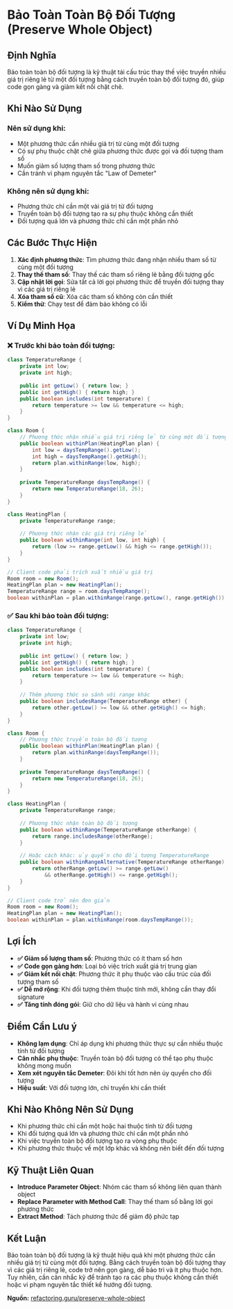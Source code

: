 # **Bảo Toàn Toàn Bộ Đối Tượng (Preserve Whole Object)**

## **Định Nghĩa**
Bảo toàn toàn bộ đối tượng là kỹ thuật tái cấu trúc thay thế việc truyền nhiều giá trị riêng lẻ từ một đối tượng bằng cách truyền toàn bộ đối tượng đó, giúp code gọn gàng và giảm kết nối chặt chẽ.

## **Khi Nào Sử Dụng**

### **Nên sử dụng khi:**
- Một phương thức cần nhiều giá trị từ cùng một đối tượng
- Có sự phụ thuộc chặt chẽ giữa phương thức được gọi và đối tượng tham số
- Muốn giảm số lượng tham số trong phương thức
- Cần tránh vi phạm nguyên tắc "Law of Demeter"

### **Không nên sử dụng khi:**
- Phương thức chỉ cần một vài giá trị từ đối tượng
- Truyền toàn bộ đối tượng tạo ra sự phụ thuộc không cần thiết
- Đối tượng quá lớn và phương thức chỉ cần một phần nhỏ

## **Các Bước Thực Hiện**

1. **Xác định phương thức**: Tìm phương thức đang nhận nhiều tham số từ cùng một đối tượng
2. **Thay thế tham số**: Thay thế các tham số riêng lẻ bằng đối tượng gốc
3. **Cập nhật lời gọi**: Sửa tất cả lời gọi phương thức để truyền đối tượng thay vì các giá trị riêng lẻ
4. **Xóa tham số cũ**: Xóa các tham số không còn cần thiết
5. **Kiểm thử**: Chạy test để đảm bảo không có lỗi

## **Ví Dụ Minh Họa**

### **❌ Trước khi bảo toàn đối tượng:**
```java
class TemperatureRange {
    private int low;
    private int high;
    
    public int getLow() { return low; }
    public int getHigh() { return high; }
    public boolean includes(int temperature) {
        return temperature >= low && temperature <= high;
    }
}

class Room {
    // Phương thức nhận nhiều giá trị riêng lẻ từ cùng một đối tượng
    public boolean withinPlan(HeatingPlan plan) {
        int low = daysTempRange().getLow();
        int high = daysTempRange().getHigh();
        return plan.withinRange(low, high);
    }
    
    private TemperatureRange daysTempRange() {
        return new TemperatureRange(18, 26);
    }
}

class HeatingPlan {
    private TemperatureRange range;
    
    // Phương thức nhận các giá trị riêng lẻ
    public boolean withinRange(int low, int high) {
        return (low >= range.getLow() && high <= range.getHigh());
    }
}

// Client code phải trích xuất nhiều giá trị
Room room = new Room();
HeatingPlan plan = new HeatingPlan();
TemperatureRange range = room.daysTempRange();
boolean withinPlan = plan.withinRange(range.getLow(), range.getHigh());
```

### **✅ Sau khi bảo toàn đối tượng:**
```java
class TemperatureRange {
    private int low;
    private int high;
    
    public int getLow() { return low; }
    public int getHigh() { return high; }
    public boolean includes(int temperature) {
        return temperature >= low && temperature <= high;
    }
    
    // Thêm phương thức so sánh với range khác
    public boolean includesRange(TemperatureRange other) {
        return other.getLow() >= low && other.getHigh() <= high;
    }
}

class Room {
    // Phương thức truyền toàn bộ đối tượng
    public boolean withinPlan(HeatingPlan plan) {
        return plan.withinRange(daysTempRange());
    }
    
    private TemperatureRange daysTempRange() {
        return new TemperatureRange(18, 26);
    }
}

class HeatingPlan {
    private TemperatureRange range;
    
    // Phương thức nhận toàn bộ đối tượng
    public boolean withinRange(TemperatureRange otherRange) {
        return range.includesRange(otherRange);
    }
    
    // Hoặc cách khác: ủy quyền cho đối tượng TemperatureRange
    public boolean withinRangeAlternative(TemperatureRange otherRange) {
        return otherRange.getLow() >= range.getLow() 
            && otherRange.getHigh() <= range.getHigh();
    }
}

// Client code trở nên đơn giản
Room room = new Room();
HeatingPlan plan = new HeatingPlan();
boolean withinPlan = plan.withinRange(room.daysTempRange());
```

## **Lợi Ích**

- **✅ Giảm số lượng tham số**: Phương thức có ít tham số hơn
- **✅ Code gọn gàng hơn**: Loại bỏ việc trích xuất giá trị trung gian
- **✅ Giảm kết nối chặt**: Phương thức ít phụ thuộc vào cấu trúc của đối tượng tham số
- **✅ Dễ mở rộng**: Khi đối tượng thêm thuộc tính mới, không cần thay đổi signature
- **✅ Tăng tính đóng gói**: Giữ cho dữ liệu và hành vi cùng nhau

## **Điểm Cần Lưu ý**

- **Không lạm dụng**: Chỉ áp dụng khi phương thức thực sự cần nhiều thuộc tính từ đối tượng
- **Cân nhắc phụ thuộc**: Truyền toàn bộ đối tượng có thể tạo phụ thuộc không mong muốn
- **Xem xét nguyên tắc Demeter**: Đôi khi tốt hơn nên ủy quyền cho đối tượng
- **Hiệu suất**: Với đối tượng lớn, chỉ truyền khi cần thiết

## **Khi Nào Không Nên Sử Dụng**

- Khi phương thức chỉ cần một hoặc hai thuộc tính từ đối tượng
- Khi đối tượng quá lớn và phương thức chỉ cần một phần nhỏ
- Khi việc truyền toàn bộ đối tượng tạo ra vòng phụ thuộc
- Khi phương thức thuộc về một lớp khác và không nên biết đến đối tượng

## **Kỹ Thuật Liên Quan**

- **Introduce Parameter Object**: Nhóm các tham số không liên quan thành object
- **Replace Parameter with Method Call**: Thay thế tham số bằng lời gọi phương thức
- **Extract Method**: Tách phương thức để giảm độ phức tạp

## **Kết Luận**

Bảo toàn toàn bộ đối tượng là kỹ thuật hiệu quả khi một phương thức cần nhiều giá trị từ cùng một đối tượng. Bằng cách truyền toàn bộ đối tượng thay vì các giá trị riêng lẻ, code trở nên gọn gàng, dễ bảo trì và ít phụ thuộc hơn. Tuy nhiên, cần cân nhắc kỹ để tránh tạo ra các phụ thuộc không cần thiết hoặc vi phạm nguyên tắc thiết kế hướng đối tượng.

**Nguồn:** [refactoring.guru/preserve-whole-object](https://refactoring.guru/preserve-whole-object)